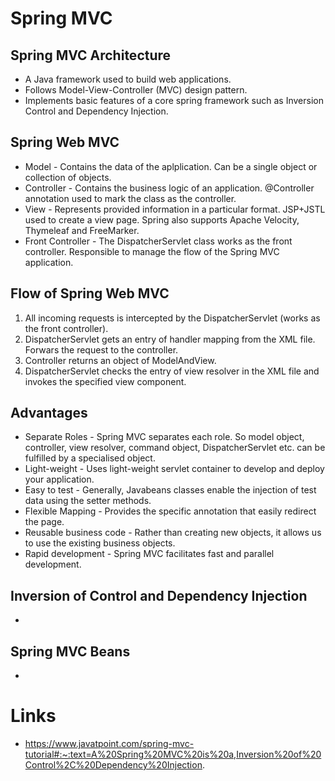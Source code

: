 # Spring MVC 

## Spring MVC Architecture 
- A Java framework used to build web applications. 
- Follows Model-View-Controller (MVC) design pattern. 
- Implements basic features of a core spring framework such as Inversion Control and Dependency Injection.

## Spring Web MVC 
- Model - Contains the data of the aplplication. Can be a single object or collection of objects. 
- Controller - Contains the business logic of an application. @Controller annotation used to mark the class as the controller.
- View - Represents provided information in a particular format. JSP+JSTL used to create a view page. Spring also supports Apache Velocity, Thymeleaf and FreeMarker. 
- Front Controller - The DispatcherServlet class works as the front controller. Responsible to manage the flow of the Spring MVC application.

## Flow of Spring Web MVC
1. All incoming requests is intercepted by the DispatcherServlet (works as the front controller).
2. DispatcherServlet gets an entry of handler mapping from the XML file. Forwars the request to the controller.
3. Controller returns an object of ModelAndView.
4. DispatcherServlet checks the entry of view resolver in the XML file and invokes the specified view component.

## Advantages 
- Separate Roles - Spring MVC separates each role. So model object, controller, view resolver, command object, DispatcherServlet etc. can be fulfilled by a specialised object.
- Light-weight - Uses light-weight servlet container to develop and deploy your application. 
- Easy to test - Generally, Javabeans classes enable the injection of test data using the setter methods. 
- Flexible Mapping - Provides the specific annotation that easily redirect the page. 
- Reusable business code - Rather than creating new objects, it allows us to use the existing business objects.
- Rapid development - Spring MVC facilitates fast and parallel development.

## Inversion of Control and Dependency Injection 
- 

## Spring MVC Beans
- 

# Links 
- https://www.javatpoint.com/spring-mvc-tutorial#:~:text=A%20Spring%20MVC%20is%20a,Inversion%20of%20Control%2C%20Dependency%20Injection.
